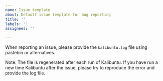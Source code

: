 ```yaml
---
name: Issue template
about: Default issue template for bug reporting
title: ''
labels: ''
assignees: ''

---
```


When reporting an issue, please provide the `kalibuntu.log` file using pastebin or alternatives.

Note: The file is regenerated after each run of Kalibuntu. If you have run a new time Kalibuntu after the issue, please try to reproduce the error and provide the log file.
